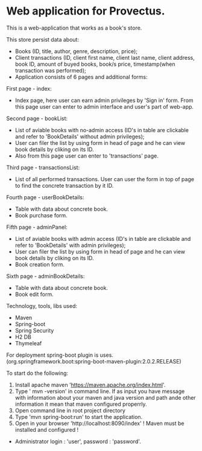 # Web application for Provectus.

This is a web-application that works as a book's store. 

This store persist data about:
- Books (ID, title, author, genre, description, price);
- Client transactions (ID, client first name, client last name, client address, book ID, amount of buyed books, book/s price, timestamp(when transaction was performed);
- Application consists of 6 pages and additional forms:

First page - index:
- Index page, here user can earn admin privileges by 'Sign in' form. From this page user can enter to admin interface and user's part of web-app.

Second page - bookList:
- List of aviable books with no-admin access (ID's in table are clickable and refer to 'BookDetails' without admin privileges);
- User can filer the list by using form in head of page and he can view book details by cliking on its ID. 
- Also from this page user can enter to 'transactions' page.

Third page - transactionsList:
- List of all performed transactions. User can user the form in top of page to find the concrete transaction by it ID.

Fourth page - userBookDetails:
- Table with data about concrete book.
- Book purchase form.

Fifth page - adminPanel:
- List of aviable books with admin access (ID's in table are clickable and refer to 'BookDetails' with admin privileges);
- User can filer the list by using form in head of page and he can view book details by cliking on its ID. 
- Book creation form.

Sixth page - adminBookDetails: 
- Table with data about concrete book.
- Book edit form.

Technology, tools, libs used:
- Maven
- Spring-boot
- Spring Security
- H2 DB
- Thymeleaf

For deployment spring-boot plugin is uses. (org.springframework.boot:spring-boot-maven-plugin:2.0.2.RELEASE)

To start do the following:

1. Install apache maven 'https://maven.apache.org/index.html'.
2. Type ' mvn -version' in command line. If as input you have message with information about your maven and java version and path ande other information it mean that maven configured properrly.
3. Open command line in root project directory
4. Type 'mvn spring-boot:run' to start the application.
5. Open in your browser 'http://localhost:8090/index'
! Maven must be installed and configured !

- Administrator login : 'user', password : 'password'.
